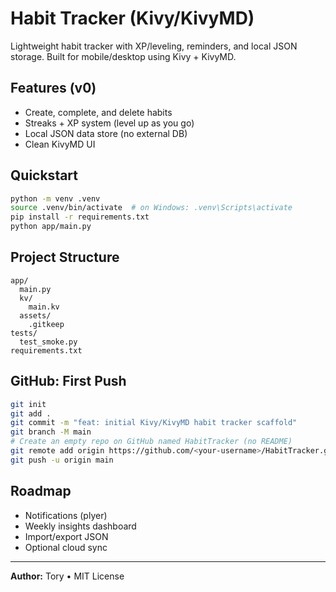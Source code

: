 # Habit Tracker (Kivy/KivyMD)

Lightweight habit tracker with XP/leveling, reminders, and local JSON storage. Built for mobile/desktop using Kivy + KivyMD.

## Features (v0)
- Create, complete, and delete habits
- Streaks + XP system (level up as you go)
- Local JSON data store (no external DB)
- Clean KivyMD UI

## Quickstart
```bash
python -m venv .venv
source .venv/bin/activate  # on Windows: .venv\Scripts\activate
pip install -r requirements.txt
python app/main.py
```

## Project Structure
```
app/
  main.py
  kv/
    main.kv
  assets/
    .gitkeep
tests/
  test_smoke.py
requirements.txt
```

## GitHub: First Push
```bash
git init
git add .
git commit -m "feat: initial Kivy/KivyMD habit tracker scaffold"
git branch -M main
# Create an empty repo on GitHub named HabitTracker (no README)
git remote add origin https://github.com/<your-username>/HabitTracker.git
git push -u origin main
```

## Roadmap
- Notifications (plyer)
- Weekly insights dashboard
- Import/export JSON
- Optional cloud sync

---

**Author:** Tory • MIT License
